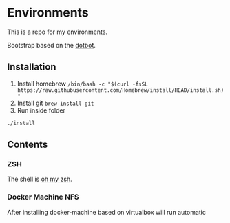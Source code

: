 # Environments

This is a repo for my environments.

Bootstrap based on the [dotbot](https://github.com/anishathalye/dotbot).

## Installation
1. Install homebrew `/bin/bash -c "$(curl -fsSL https://raw.githubusercontent.com/Homebrew/install/HEAD/install.sh)"`
2. Install git `brew install git`
3. Run inside folder
```sh
./install
```

## Contents

### ZSH
The shell is [oh my zsh](https://ohmyz.sh/).

### Docker Machine NFS

After installing docker-machine based on virtualbox will run automatic
